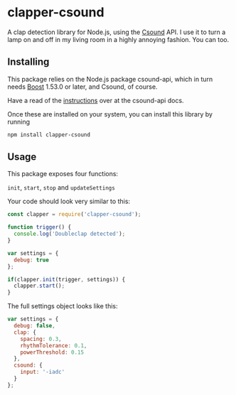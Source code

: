 # clapper-csound
A clap detection library for Node.js, using the [Csound](https://csound.github.io) API.
I use it to turn a lamp on and off in my living room in a highly annoying fashion. You can too.

## Installing

This package relies on the Node.js package csound-api, which in turn needs [Boost](http://www.boost.org) 1.53.0 or later, and Csound, of course.

Have a read of the [instructions](https://www.npmjs.com/package/csound-api#installing) over at the csound-api docs.

Once these are installed on your system, you can install this library by running

```sh
npm install clapper-csound
```

## Usage

This package exposes four functions:

`init`, `start`, `stop` and `updateSettings`

Your code should look very similar to this:

```javascript
const clapper = require('clapper-csound');

function trigger() {
  console.log('Doubleclap detected');
}

var settings = {
  debug: true
};

if(clapper.init(trigger, settings)) {
  clapper.start();
}
```

The full settings object looks like this:

```javascript
var settings = {
  debug: false,
  clap: {
    spacing: 0.3,
    rhythmTolerance: 0.1,
    powerThreshold: 0.15
  },
  csound: {
    input: '-iadc'
  }
};
```
